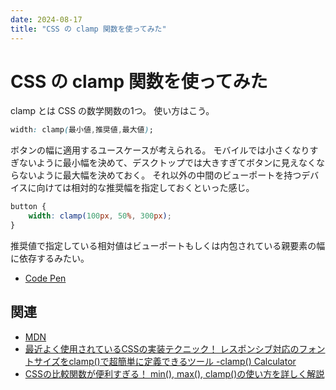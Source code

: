 ```yaml
---
date: 2024-08-17
title: "CSS の clamp 関数を使ってみた"
---
```


# CSS の clamp 関数を使ってみた

clamp とは CSS の数学関数の1つ。
使い方はこう。

```css
width: clamp(最小値,推奨値,最大値);
```

ボタンの幅に適用するユースケースが考えられる。
モバイルでは小さくなりすぎないように最小幅を決めて、デスクトップでは大きすぎてボタンに見えなくならないように最大幅を決めておく。
それ以外の中間のビューポートを持つデバイスに向けては相対的な推奨幅を指定しておくといった感じ。

```css
button {
    width: clamp(100px, 50%, 300px);
}
```

推奨値で指定している相対値はビューポートもしくは内包されている親要素の幅に依存するみたい。

- [Code Pen](https://codepen.io/sowork/pen/PorEVQE)

## 関連

- [MDN](https://developer.mozilla.org/ja/docs/Web/CSS/clamp)
- [最近よく使用されているCSSの実装テクニック！ レスポンシブ対応のフォントサイズをclamp()で超簡単に定義できるツール -clamp() Calculator](https://coliss.com/articles/build-websites/operation/css/clamp-calculator-for-calculating-viewport-based-clamped-values.html)
- [CSSの比較関数が便利すぎる！ min(), max(), clamp()の使い方を詳しく解説](https://coliss.com/articles/build-websites/operation/css/css-about-min-max-clamp.html)

